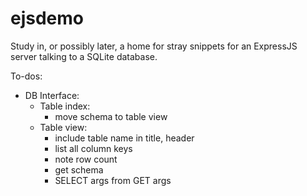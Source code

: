 # ejsdemo
Study in, or possibly later, a home for stray snippets for an ExpressJS server talking to a SQLite database.

To-dos:
- DB Interface:
    - Table index:
        - move schema to table view
    - Table view:
        - include table name in title, header
        - list all column keys
        - note row count
        - get schema
        - SELECT args from GET args
